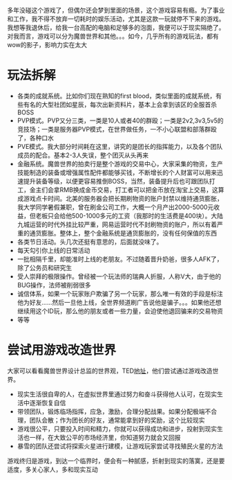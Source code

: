 多年没碰这个游戏了，但偶尔还会梦到里面的场景，这个游戏容易有瘾。为了事业和工作，我不得不放弃一切耗时的娱乐活动，尤其是这款一玩就停不下来的游戏。我想等我退休后，给我一台高配的电脑和足够多的泡面，我便可以于现实隔绝了。
对我而言，游戏可以分为魔兽世界和其他。。。如今，几乎所有的游戏玩法，都有wow的影子，影响力实在太大

# 玩法拆解
- 各类的成就系统。比如你们现在熟知的first blood，类似里面的成就系统，有些有名的大型社团如星辰，每次出新资料片，基本上会拿到该区的全服首杀BOSS
- PVP模式。PVP又分三类，一类是10人或者40的群殴；一类是2v2,3v3,5v5的竞技场；一类是服务器PVP模式，在世界做任务，一不小心联盟和部落群殴了，各种口水
- PVE模式。我大部分时间耗在这里，讲究的是团长的指挥能力，以及各个团队成员的配合。基本2-3人失误，整个团灭从头再来
- 金融系统。魔兽世界的拍卖行是整个游戏的交易中心，大家采集的物资，生产技能制造的装备或增强属性配件都能够买钱，不断增长的个人财富可以用来迅速提升装备等级，以便更容易推倒BOSS，当然，装备提升后也可跟团队打工，金主们会拿RMB换成金币交易，打工者可以把金币放在淘宝上交易，这算成游戏点卡时间。北美的服务器会把长期刷物资的账户封禁以维持通货膨胀，我大学同学暑假兼职，曾在刷金公司工作，大概一个月产出2000-5000元收益，但老板只会给他500-1000多元的工资（我那时的生活费是400块）。大陆九城运营的时代外挂比较严重，网易运营时代不封刷物资的账户，所以有着严重的通货膨胀。整体上，整个金融系统是通货膨胀的，没有任何保值的东西
- 各类节日活动。头几次还挺有意思的，后面就没味了。
- 每天勾引你上线的日常活动
- 一批相隔千里，却能准时上线的老朋友。不过随着晋升奶爸，很多人AFK了，除了公务员和研究生
- 受人崇拜的极限操作。曾经被一个玩法师的瑞典人折服，人称V大，由于他的BUG操作，法师被削弱很多
- 诚信体系，如果一个玩家账户欺骗了另一个玩家，那么唯一有效的手段是标注他为好友......然后一旦他上线，全世界频道刷广告说他是骗子。。。如果他还想继续用这个ID玩，那么他的朋友或者一些力量，会迫使他退回骗来的交易物资
- 等等

# 尝试用游戏改造世界
大家可以看看魔兽世界设计总监的世界观，TED[地址](http://open.163.com/movie/2011/7/M/G/M7AQ832D9_M7AQHAHMG.html)，他们尝试通过游戏改造世界。
- 现实生活很自卑的人，在虚拟世界里通过努力和奋斗获得他人认可，在现实生活中逐渐恢复自信
- 带领团队，锻炼临场指挥，应急，激励，合理分配战果。如果分配极端不合理，团队会散；作为团长的好友，通常能拿到好的奖励，这个比较现实
- 游戏很公平，只要投入时间和精力，你就可以获得成功和进步，投射到现实生活也一样，在大致公平的市场经济里，你知道努力就会又回报
- 暴雪的团队还尝试将探索火星进行建模，让游戏玩家尝试寻找殖民火星的方法

游戏终归是游戏，到达一个临界时，便会有一种腻感，折射到现实的落寞，还是要适度，多关心家人，多和现实互动
